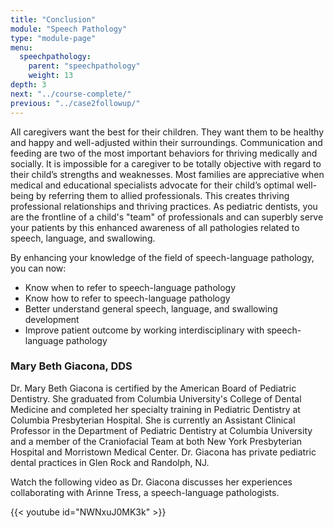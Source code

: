 ```yaml
---
title: "Conclusion"
module: "Speech Pathology"
type: "module-page"
menu:
  speechpathology:
    parent: "speechpathology"
    weight: 13
depth: 3
next: "../course-complete/"
previous: "../case2followup/"
---
```

<div class="pageblock"><p>All caregivers want the best for their children. They want them to be healthy and happy and well-adjusted within their surroundings. Communication and feeding are two of the most important behaviors for thriving medically and socially. It is impossible for a caregiver to be totally objective with regard to their child’s strengths and weaknesses. Most families are appreciative when medical and educational specialists advocate for their child’s optimal well-being by referring them to allied professionals. This creates thriving professional relationships and thriving practices. As pediatric dentists, you are the frontline of a child's "team" of professionals and can superbly serve your patients by this enhanced awareness of all pathologies related to speech, language, and swallowing.</p>
<p>By enhancing your knowledge of the field of speech-language pathology, you can now:</p>
<ul>
<li>Know when to refer to speech-language pathology</li>
<li>Know how to refer to speech-language pathology</li>
<li>Better understand general speech, language, and swallowing development</li>
<li>Improve patient outcome by working interdisciplinary with speech-language pathology</li>
</ul>
</div><div class="pageblock"><h3>Mary Beth Giacona, DDS</h3><p>Dr. Mary Beth Giacona is certified by the American Board of Pediatric Dentistry. She graduated from Columbia University's College of Dental Medicine and completed her specialty training in Pediatric Dentistry at Columbia Presbyterian Hospital. She is currently an Assistant Clinical Professor in the Department of Pediatric Dentistry at Columbia University and a member of the Craniofacial Team at both New York Presbyterian Hospital and Morristown Medical Center. Dr. Giacona has private pediatric dental practices in Glen Rock and Randolph, NJ.</p>
<p>Watch the following video as Dr. Giacona discusses her experiences collaborating with Arinne Tress, a speech-language pathologists.</p>

{{< youtube id="NWNxuJ0MK3k" >}}</div>